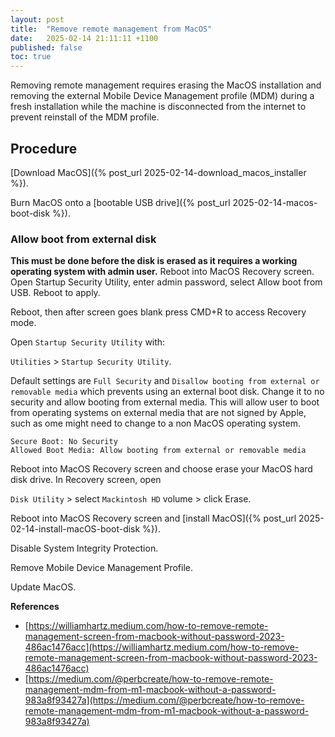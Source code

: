 ```yaml
---
layout: post
title:  "Remove remote management from MacOS"
date:   2025-02-14 21:11:11 +1100
published: false
toc: true
---
```


Removing remote management requires erasing the MacOS installation and removing the external Mobile Device Management profile (MDM) during a fresh installation while the machine is disconnected from the internet to prevent reinstall of the MDM profile.


## Procedure

[Download MacOS]({% post_url 2025-02-14-download_macos_installer %}).

Burn MacOS onto a [bootable USB drive]({% post_url 2025-02-14-macos-boot-disk %}).

### Allow boot from external disk

**This must be done before the disk is erased as it requires a working operating system with admin user.** Reboot into MacOS Recovery screen. Open Startup Security Utility, enter admin password, select Allow boot from USB. Reboot to apply.

Reboot, then after screen goes blank press CMD+R to access Recovery mode.

Open `Startup Security Utility` with:

`Utilities` > `Startup Security Utility`.

Default settings are `Full Security` and `Disallow booting from external or removable media` which prevents using an external boot disk. Change it to no security and allow booting from external media. This will allow user to boot from operating systems on external media that are not signed by Apple, such as ome might need to change to a non MacOS operating system.

```console
Secure Boot: No Security
Allowed Boot Media: Allow booting from external or removable media
```



Reboot into MacOS Recovery screen and choose erase your MacOS hard disk drive. In Recovery screen, open

`Disk Utility` > select `Mackintosh HD` volume > click Erase.



Reboot into MacOS Recovery screen and [install MacOS]({% post_url 2025-02-14-install-macOS-boot-disk %}).

Disable System Integrity Protection.

Remove Mobile Device Management Profile.

Update MacOS.



**References**

- [https://williamhartz.medium.com/how-to-remove-remote-management-screen-from-macbook-without-password-2023-486ac1476acc](https://williamhartz.medium.com/how-to-remove-remote-management-screen-from-macbook-without-password-2023-486ac1476acc)
- [https://medium.com/@perbcreate/how-to-remove-remote-management-mdm-from-m1-macbook-without-a-password-983a8f93427a](https://medium.com/@perbcreate/how-to-remove-remote-management-mdm-from-m1-macbook-without-a-password-983a8f93427a)
